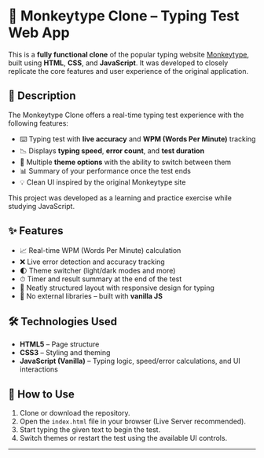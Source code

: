 # 🐒 Monkeytype Clone – Typing Test Web App

This is a **fully functional clone** of the popular typing website [Monkeytype](https://monkeytype.com/), built using **HTML**, **CSS**, and **JavaScript**. It was developed to closely replicate the core features and user experience of the original application.

## 📝 Description

The Monkeytype Clone offers a real-time typing test experience with the following features:

- ⌨️ Typing test with **live accuracy** and **WPM (Words Per Minute)** tracking
- 📉 Displays **typing speed**, **error count**, and **test duration**
- 🎨 Multiple **theme options** with the ability to switch between them
- 📊 Summary of your performance once the test ends
- 💡 Clean UI inspired by the original Monkeytype site

This project was developed as a learning and practice exercise while studying JavaScript.

## ✨ Features

- 📈 Real-time WPM (Words Per Minute) calculation  
- ❌ Live error detection and accuracy tracking  
- 🌓 Theme switcher (light/dark modes and more)  
- ⏱ Timer and result summary at the end of the test  
- 📐 Neatly structured layout with responsive design for typing  
- 🚫 No external libraries – built with **vanilla JS**

## 🛠 Technologies Used

- **HTML5** – Page structure  
- **CSS3** – Styling and theming  
- **JavaScript (Vanilla)** – Typing logic, speed/error calculations, and UI interactions  

## 🚀 How to Use

1. Clone or download the repository.
2. Open the `index.html` file in your browser (Live Server recommended).
3. Start typing the given text to begin the test.
4. Switch themes or restart the test using the available UI controls.

---

